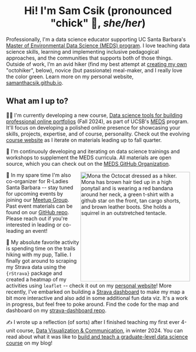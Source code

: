 <h1 align="center">Hi! I'm Sam Csik (pronounced "chick" 🐥, <em>she/her</em>)</h1>

Professionally, I'm a data science educator supporting UC Santa Barbara's [Master of Environmental Data Science (MEDS) program](https://bren.ucsb.edu/masters-programs/master-environmental-data-science).  I love teaching data science skills, learning and implementing inclusive pedagogical approaches, and the communities that supports both of those things. Outside of work, I’m an avid hiker (find my best attempt at [creating my own](https://myoctocat.com/) "octohiker", below), novice (but passionate) meal-maker, and I really love the color green. Learn more on my personal website, [samanthacsik.github.io](https://samanthacsik.github.io/).

<!--
[![Sam's GitHub stats](https://github-readme-stats.vercel.app/api?username=samanthacsik)](https://github.com/samanthacsik/github-readme-stats)
See: https://github.com/abhisheknaiidu/awesome-github-profile-readme
-->

## What am I up to? 
👩‍🏫 I'm currently developing a new course, [Data science tools for building professional online portfolios](https://bren.ucsb.edu/courses/eds-296-1f) (Fall 2024), as part of UCSB's [MEDS](https://bren.ucsb.edu/masters-programs/master-environmental-data-science/academics-meds) program. It'll focus on developing a polished online presence for showcasing your skills, projects, expertise, and of course, personality. Check out the evolving [course website](https://ucsb-meds.github.io/EDS-296-DS-portfolios/) as I iterate on materials leading up to fall quarter.

🌱 I'm continuouly developing and iterating on data science trainings and workshops to supplement the MEDS curricula. All materials are open source, which you can check out on the [MEDS GitHub Organization](https://github.com/search?q=topic%3Aworkshop-materials+org%3AUCSB-MEDS+fork%3Atrue&type=repositories).

<img align='right' src='https://github.com/user-attachments/assets/e52ac51c-2704-4242-9130-a92531ffab78' width='300' alt="Mona the Octocat dressed as a hiker. Mona has brown hair tied up in a high ponytail and is wearing a red bandana around her neck, a green t-shirt with a github star on the front, tan cargo shorts, and brown leather boots. She holds a squirrel in an outstretched tentacle.">

💜 In my spare time I'm also co-organizer for R-Ladies Santa Barbara -- stay tuned for upcoming events by joining our [Meetup Group](https://www.meetup.com/rladies-santa-barbara/). Past event materials can be found on our [GitHub repo](https://github.com/rladies/meetup-presentations_santabarbara). Please reach out if you're interested in leading or co-leading an event!

🥾 My absolute favorite activity is spending time on the trails hiking with my pup, Tallie. I finally got around to scraping my Strava data using the `{rStrava}` package and created a heatmap of my activities using `leaflet` -- check it out on my [personal website](https://samanthacsik.github.io/about.html#fa-hiking-titlea-person-with-a-backpack-and-trekking-pole-the-hobby)! More recently, I've embarked on building a [Strava dashboard](https://samanthacsik.shinyapps.io/strava_dashboard/) to make my map a bit more interactive and also add in some additional fun data viz. It's a work in progress, but feel free to poke around. Find the code for the map and dashboard on my [strava-dashboard repo](https://github.com/samanthacsik/strava-dashboard).

✍️ I wrote up a reflection (of sorts) after I finished teaching my first ever 4-unit course, [Data Visualization & Communication](https://samanthacsik.github.io/EDS-240-data-viz/), in winter 2024. You can read about what it was like to [build and teach a graduate-level data science course](https://samanthacsik.github.io/posts/2024-04-02-data-viz-course/) on my blog!

<!--
### Experience

- Lecturer @ UCSB's Bren School of Environmental Science & Management (2024 - present)
- Data Training Coordintor @ NCEAS (2021 - present)
- Data Science Fellow @ NCEAS (2020 - 2021)

### Education

- MS in Ecology, Evolution & Marine Biology @ UC Santa Barbara (2020)
- BS in Marine Biology @ Northeastern University (2016)
-->

<!--
**samanthacsik/samanthacsik** is a ✨ _special_ ✨ repository because its `README.md` (this file) appears on your GitHub profile.

Here are some ideas to get you started:

- 🔭 I’m currently working on ...
- 🌱 I’m currently learning ...
- 👯 I’m looking to collaborate on ...
- 🤔 I’m looking for help with ...
- 💬 Ask me about ...
- 📫 How to reach me: ...
- 😄 Pronouns: ...
- ⚡ Fun fact: ...
-->
